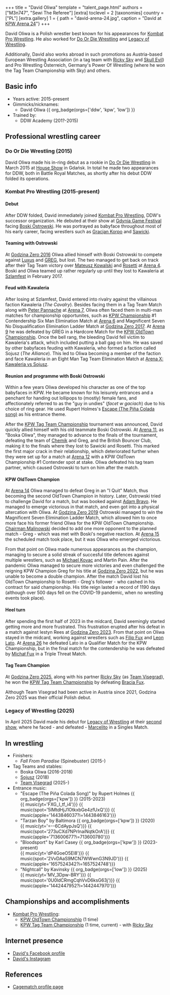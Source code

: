+++
title = "David Oliwa"
template = "talent_page.html"
authors = ["M3n747", "Sewi The Referee"]
[extra]
toclevel = 2
[taxonomies]
country = ["PL"]
[extra.gallery]
1 = { path = "david-arena-24.jpg", caption = "David at [KPW Arena 24](@/e/kpw/2024-02-16-kpw-arena-24.md)"}
+++

David Oliwa is a Polish wrestler best known for his appearances for [Kombat Pro Wrestling](@/o/kpw.md). He also worked for [Do Or Die Wrestling](@/o/ddw.md) and [Legacy of Wrestling](@/o/low.md).

Additionally, David also works abroad in such promotions as Austria-based European Wrestling Association (in a tag team with [Ricky Sky](@/w/ricky-sky.md) and [Skull Evil](@/w/skull-evil.md)) and Pro Wrestling Österreich, Germany's Power Of Wrestling (where he won the Tag Team Championship with Sky) and others.

## Basic info

* Years active: 2015-present
* Gimmicks/nicknames:
  - David Oliwa {{ org_badge(orgs=['ddw', 'kpw', 'low']) }}
* Trained by:
  - DDW Academy (201?-2015)

## Professional wrestling career

### Do Or Die Wrestling (2015)

David Oliwa made his in-ring debut as a rookie in [Do Or Die Wrestling](@/o/ddw.md) in March 2015 at [House Show](@/e/ddw/2015-03-14-ddw-house-show-1.md) in Gdańsk. In total he made two appearances for DDW, both in Battle Royal Matches, as shortly after his debut DDW folded its operations.

### Kombat Pro Wrestling (2015-present)

#### Debut 

After DDW folded, David immediately joined [Kombat Pro Wrestling](@/o/kpw.md), DDW's successor organization. He debuted at their show at [Gdynia Game Festival](@/e/kpw/2015-12-11-kpw-ggf.md) facing [Boski Ostrowski](@/w/ostrowski.md). He was portrayed as babyface throughout most of his early career, facing wrestlers such as [Gracjan Korpo](@/w/gracjan-korpo.md) and [Sawicki](@/w/sawicki.md). 

#### Teaming with Ostrowski

At [Godzina Zero 2016](@/e/kpw/2016-08-13-kpw-godzina-zero-2016.md) Oliwa allied himself with Boski Ostrowski to compete against [Luxus](@/w/luxus.md) and [GREG](@/w/greg.md), but lost. The two managed to get back on track after their Tag Team victory over [Mateusz Kowalski](@/w/mateusz-kakareko.md) and [Rosetti](@/w/rosetti.md) at [Arena 4](@/e/kpw/2016-11-26-kpw-arena-4.md). Boski and Oliwa teamed up rather regularly up until they lost to Kawaleria at [Szlamfest](@/e/kpw/2017-02-04-kpw-szlamfest.md) in February 2017.

#### Feud with Kawaleria

After losing at Szlamfest, David entered into rivalry against the villainous faction Kawaleria (_The Cavalry_). Besides facing them in a Tag Team Match along with [Peter Pannache](@/w/peter-pannache.md) at [Arena 7](@/e/kpw/2017-06-10-kpw-arena-7.md), Oliwa often faced them in multi-man matches for championship opportunites, such as [KPW Championship](@/c/kpw-championship.md) #1 Contendership Six Man Elimination Match at [Arena 6](@/e/kpw/2017-04-08-kpw-arena-6.md) and Magnificent Seven No Disqualification Elimination Ladder Match at [Godzina Zero 2017](@/e/kpw/2017-08-12-kpw-godzina-zero-2017.md). At [Arena 9](@/e/kpw/2018-03-10-kpw-arena-9.md) he was defeated by GREG in a Hardcore Match for the [KPW OldTown Championship](@/c/kpw-old-town-championship.md). Once the bell rang, the bleeding David fell victim to Kawaleria's attack, which included putting a ball gag on him. He was saved by other babyfaces feuding with Kawaleria, who formed a faction called Sojusz (_The Alliance_). This led to Oliwa becoming a member of the faction and face Kawaleria in an Eight Man Tag Team Elimination Match at [Arena X: Kawaleria vs Sojusz](@/e/kpw/2018-05-26-kpw-arena-x.md).

#### Reunion and programme with Boski Ostrowski

Within a few years Oliwa developed his character as one of the top babyfaces in KPW. He became known for his leisurely entrances and a penchant for handing out lollipops to (mostly) female fans, and affectionately referred to as the "guy in undies" (_facet w gaciach_) due to his choice of ring gear. He used Rupert Holmes's [Escape (The Piña Colada song)](https://www.youtube.com/watch?v=zROIlspgOjM) as his entrance theme.

After the [KPW Tag Team Championship](@/c/kpw-tag-team-championship.md) tournament was announced, David quickly allied himself with his old teammate Boski Ostrowski. At [Arena 11](@/e/kpw/2018-11-03-kpw-arena-11.md), as "Boska Oliwa", they managed to advance to the finals of the tournament, defeating the team of [Chemik](@/w/chemik.md) and Greg, and the British Bouncer Club, making it to the finals where they lost to Sawicki and Rosetti. This marked the first major crack in their relationship, which deteriorated further when they were set up for a match at [Arena 12](@/e/kpw/2019-01-19-kpw-arena-12.md) with a KPW OldTown Championship #1 Contender spot at stake. Oliwa defeated his tag team partner, which caused Ostrowski to turn on him after the match. 

#### KPW OldTown Champion

At [Arena 14](@/e/kpw/2019-06-15-kpw-arena-14.md) Oliwa managed to defeat Greg in an "I Quit" Match, thus becoming the second OldTown Champion in history. Later, Ostrowski tried to challenge David for a match, but was booked against [Adam Bravo](@/w/adam-bravo.md). He managed to emerge victorious in that match, and even got into a physical altercation with Oliwa. At [Godzina Zero 2019](@/e/kpw/2019-08-17-kpw-godzina-zero-2019.md) Ostrowski managed to win the Magnificent Seven Elimination Ladder Match, which allowed him to once more face his former friend Oliwa for the KPW OldTown Championship. [Chairman Malinowski](@/w/krystian-malinowski.md) decided to add one more opponent to the planned match - Greg - which was met with Boski's negative reaction. At [Arena 15](@/e/kpw/2019-11-16-kpw-arena-15.md) the scheduled match took place, but it was Oliwa who emerged victorious. 

From that point on Oliwa made numerous appearances as the champion, managing to secure a solid streak of succesful title defences against multiple wrestlers, such as [Michael Kovac](@/w/michael-kovac.md) and Martin Pain. After the pandemic Oliwa managed to secure more victories and even challenged the reigning KPW Champion Greg for his title at [Godzina Zero 2022](@/e/kpw/2022-09-17-kpw-godzina-zero-2022.md), but he was unable to become a double champion. After the match David lost his OldTown Championship to Rosetti - Greg's follower - who cashed in his contract for said championship. His title reign lasted a record of 1190 days (although over 500 days fell on the COVID-19 pandemic, when no wrestling events took place).

#### Heel turn

After spending the first half of 2023 in the midcard, David seemingly started getting more and more frustrated. This frustration erupted after his defeat in a match against Iestyn Rees at [Godzina Zero 2023](@/e/kpw/2023-08-18-kpw-godzina-zero-2023.md). From that point on Oliwa stayed in the midcard, working against wrestlers such as [Filip Fux](@/w/filip-fux.md) and [Leon Lato](@/w/leon-lato.md). At [Arena 26](@/e/kpw/2024-11-15-kpw-arena-26.md) he defeated Lato in a Qualifier Match for the KPW Championship, but in the final match for the contendership he was defeated by [Michał Fux](@/w/michal-fux.md) in a Triple Threat Match.

#### Tag Team Champion

At [Godzina Zero 2025](@/e/kpw/2025-08-22-kpw-godzina-zero-2025.md), along with his partner [Ricky Sky](@/w/ricky-sky.md) (as [Team Visegrad](@/tt/team-visegrad.md)), he won the [KPW Tag Team Championship](@/c/kpw-tag-team-championship.md) by defeating [Bracia Fux](@/tt/bracia-fux.md).

Although Team Visegrad had been active in Austria since 2021, Godzina Zero 2025 was their official Polish debut.

### Legacy of Wrestling (2025)

In April 2025 David made his debut for [Legacy of Wrestling](@/o/low.md) at their [second show](@/e/low/2025-04-06-low-2.md), where he faced - and defeated - [Marcelito](@/w/marcelito.md) in a Singles Match. 

## In wrestling

* Finishers:
  - _Fall From Paradise_ (Spinebuster) (2015-)
* Tag Teams and stables:
  - Boska Oliwa (2016-2018)
  - [Sojusz](@/tt/kawaleria.md#kawaleria-vs-sojusz) (2018)
  - [Team Visegrad](@/tt/team-visegrad.md) (2025-)
* Entrance music:
  - "Escape (The Piña Colada Song)" by Rupert Holmes
    {{ org_badge(orgs=['kpw']) }} (2015-2023) <br>
    {{ music(yt='FXG_I_tf_i4')}}
    {{ music(spot='5IMtdHjJ1OtkxbGe4zfUxQ')}}
    {{ music(apple='1443846037?i=1443846163')}}
  - "Tarzan Boy" by Baltimora
    {{ org_badge(orgs=['kpw']) }} (2020) <br>
    {{ music(yt='=--6CdAypJsQ')}}
    {{ music(spot='273uCXd7NPrInaiNqtkOrA')}}
    {{ music(apple='713600677?i=713600780')}}
  - "Bloodsport" by Karl Casey
    {{ org_badge(orgs=['kpw']) }} (2023-present) <br>
    {{ music(yt='dP4GoeO5El8')}}
    {{ music(spot='2VvDAaS9MCN7WWwnG3N9JD')}}
    {{ music(apple='1657524342?i=1657524748')}}
  - "Nightcall" by Kavinsky
    {{ org_badge(orgs=['low']) }} (2025) <br>
    {{ music(yt='MV_3Dpw-BRY')}}
    {{ music(spot='0U0ldCRmgCqhVvD6ksG63j')}}
    {{ music(apple='1442447952?i=1442447970')}}

## Championships and accomplishments

* [Kombat Pro Wrestling](@/o/kpw.md):
  - [KPW OldTown Championship](@/c/kpw-old-town-championship.md) (1 time)
  - [KPW Tag Team Championship](@/c/kpw-tag-team-championship.md) (1 time, current) - with [Ricky Sky](@/w/ricky-sky.md)

## Internet presence

* [David's Facebook profile](https://www.facebook.com/FFDavidOliwa/)
* [David's Instagram](https://www.instagram.com/david_oliwa_wrestler/)

## References

* [Cagematch profile page](https://www.cagematch.net/?id=2&nr=19692)
